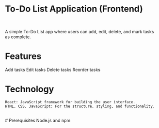 # To-Do List Application (Frontend)
<br>
<p>A simple To-Do List app where users can add, edit, delete, and mark tasks as complete.</p>

# Features
Add tasks
Edit tasks
Delete tasks
Reorder tasks
<br>

# Technology
    React: JavaScript framework for building the user interface.
    HTML, CSS, JavaScript: For the structure, styling, and functionality.
<br>
# Prerequisites
    Node.js and npm
    

